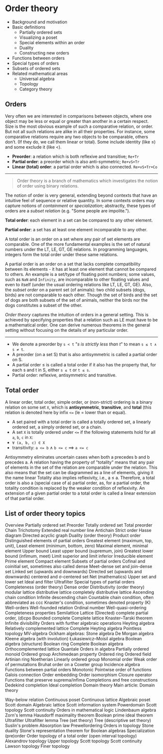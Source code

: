 # Order theory


* Background and motivation
* Basic definitions
  * Partially ordered sets
  * Visualizing a poset
  * Special elements within an order
  * Duality
  * Constructing new orders
* Functions between orders
* Special types of orders
* Subsets of ordered sets
* Related mathematical areas
    * Universal algebra
    * Topology
    * Category theory


## Orders

Very often we are interested in comparisons between objects, where one object may be less or equal or greater than another in a certain respect.
Size is the most obvious example of such a comparative relation, or order.
But not all such relations are alike in all their properties.
For instance, some comparative relations require any two objects to be comparable, others don’t. (If they do, we call them linear or total).
Some include identity (like ≤) and some exclude it (like <).

- **Preorder**: a relation which is both reflexive and transitive; `Re+Tr`
- **Partial order**: a preorder which is also anti-symmetric; `Re+vS+Tr`
- **Linear (total) order**: a partial order which is also connected. `Re+vS+Tr+Co`


---

> Order theory is a branch of mathematics which investigates the notion of order using binary relations.


The notion of order is very general, extending beyond contexts that have an intuitive feel of sequence or relative quantity. In some contexts orders may capture notions of *containment* or *specialization*; abstractly, these types of orders are a *subset relation* (e.g. "Some people are impolite.").

**Total order**: each element in a set can be compared to any other element.

**Partial order**: a set has at least one element incomparable to any other.


A total order is an order on a set where any pair of set elements are comparable. One of the more fundamental examples is the set of natural numbers under the LT, LE, GT, GE relations. In programming languages, integers form the total order under these same relations.

A partial order is an order on a set that lacks complete compatibility between its elements - it has at least one element that cannot be compared to others. An example is a set/type of floating point numbers; some values, such as `NaN` and `Infinity`, are incomparable to other floating values and even to itself (under the usual ordering relations like LT, LE, GT, GE). Also, the *subset order* on a parent set (of animals): two child subsets (dogs, birds) are not comparable to each other. Though the set of birds and the set of dogs are both subsets of the set of animals, neither the birds nor the dogs constitutes a subset of the other.

*Order theory* captures the intuition of orders in a general setting. This is achieved by specifying properties that a relation such as LE must have to be a mathematical order. One can derive numerous theorems in the general setting without focusing on the details of any particular order.


---


- We denote a preorder by `s < t` "_s is strictly less than t_" to mean `s ≤ t ∧ s ≠ t`.
- A preorder (on a set S) that is also antisymmetric is called a partial order
on S.
- A partial order ≤ is called a total order if it also has the property that,
for each s and t in S, either `s ≤ t` or `t ≤ s`.
- Partial order: reflexive, antisymmetric and transitive.


## Total order

A linear order, total order, simple order, or (non-strict) ordering is a binary relation on some set `X`, which is **antisymmetric**, **transitive**, and **total** (this relation is denoted here by infix `<=` (le = lower than or equal).
- A set paired with a total order is called a totally ordered set, a linearly ordered set, a simply ordered set, or a chain.
- A set `X` is totally ordered under `<=` if the following statements hold for all `a`, `b`, `c` in `X`:
- `∀ (a, b, c) ∈ X`
- transitivity: `a <= b` ∧ `b <= c` ⟹ `a <= c`

Antisymmetry eliminates uncertain cases when both a precedes b and b precedes a. A relation having the property of "totality" means that any pair of elements in the set of the relation are comparable under the relation. This also means that the set can be diagrammed as a line of elements, giving it the name linear Totality also implies reflexivity, i.e., a ≤ a. Therefore, a total order is also a (special case of a) partial order, as, for a partial order, the totality condition is replaced by the weaker condition of reflexivity. An extension of a given partial order to a total order is called a linear extension of that partial order.



## List of order theory topics 
Overview
Partially ordered set
Preorder
Totally ordered set
Total preorder
Chain
Trichotomy
Extended real number line
Antichain
Strict order
Hasse diagram
Directed acyclic graph
Duality (order theory)
Product order
Distinguished elements of partial orders
Greatest element (maximum, top, unit), Least element (minimum, bottom, zero)
Maximal element, minimal element
Upper bound
Least upper bound (supremum, join)
Greatest lower bound (infimum, meet)
Limit superior and limit inferior
Irreducible element
Prime element
Compact element
Subsets of partial orders
Cofinal and coinitial set, sometimes also called dense
Meet-dense set and join-dense set
Linked set (upwards and downwards)
Directed set (upwards and downwards)
centered and σ-centered set
Net (mathematics)
Upper set and lower set
Ideal and filter
Ultrafilter
Special types of partial orders
Completeness (order theory)
Dense order
Distributivity (order theory)
modular lattice
distributive lattice
completely distributive lattice
Ascending chain condition
Infinite descending chain
Countable chain condition, often abbreviated as ccc
Knaster's condition, sometimes denoted property (K)
Well-orders
Well-founded relation
Ordinal number
Well-quasi-ordering
Completeness properties
Semilattice
Lattice
(Directed) complete partial order, (d)cpo
Bounded complete
Complete lattice
Knaster–Tarski theorem
Infinite divisibility
Orders with further algebraic operations
Heyting algebra
Relatively complemented lattice
Complete Heyting algebra
Pointless topology
MV-algebra
Ockham algebras:
Stone algebra
De Morgan algebra
Kleene algebra (with involution)
Łukasiewicz–Moisil algebra
Boolean algebra (structure)
Boolean ring
Complete Boolean algebra
Orthocomplemented lattice
Quantale
Orders in algebra
Partially ordered monoid
Ordered group
Archimedean property
Ordered ring
Ordered field
Artinian ring
Noetherian
Linearly ordered group
Monomial order
Weak order of permutations
Bruhat order on a Coxeter group
Incidence algebra
Functions between partial orders
Monotonic
Pointwise order of functions
Galois connection
Order embedding
Order isomorphism
Closure operator
Functions that preserve suprema/infima
Completions and free constructions
Dedekind completion
Ideal completion
Domain theory
Main article: Domain theory

Way-below relation
Continuous poset
Continuous lattice
Algebraic poset
Scott domain
Algebraic lattice
Scott information system
Powerdomain
Scott topology
Scott continuity
Orders in mathematical logic
Lindenbaum algebra
Zorn's lemma
Hausdorff maximality theorem
Boolean prime ideal theorem
Ultrafilter
Ultrafilter lemma
Tree (set theory)
Tree (descriptive set theory)
Suslin's problem
Absorption law
Prewellordering
Orders in topology
Stone duality
Stone's representation theorem for Boolean algebras
Specialization (pre)order
Order topology of a total order (open interval topology)
Alexandrov topology
Upper topology
Scott topology
Scott continuity
Lawson topology
Finer topology
